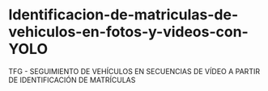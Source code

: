 # Identificacion-de-matriculas-de-vehiculos-en-fotos-y-videos-con-YOLO
TFG - SEGUIMIENTO DE VEHÍCULOS EN SECUENCIAS DE VÍDEO A PARTIR DE IDENTIFICACIÓN DE MATRÍCULAS
